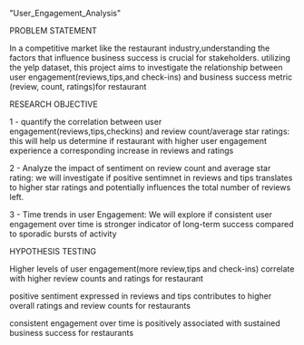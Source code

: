 "User_Engagement_Analysis" 

PROBLEM STATEMENT

In a competitive market like the restaurant industry,understanding the factors that influence business success is crucial for stakeholders. utilizing the yelp dataset, this project aims to investigate the relationship between user engagement(reviews,tips,and check-ins) and business success metric (review, count, ratings)for restaurant



RESEARCH OBJECTIVE

1 - quantify the correlation between user engagement(reviews,tips,checkins) and review count/average star ratings: this will help us determine if restaurant with higher user engagement experience a corresponding increase in reviews and ratings

2 - Analyze the impact of sentiment on review count and average star rating: we will investigate if positive sentimnet in reviews and tips translates to higher star ratings and potentially influences the total number of reviews left.

3 - Time trends in user Engagement: We will explore if consistent user engagement over time is stronger indicator of long-term success compared to sporadic bursts of activity


HYPOTHESIS TESTING

Higher levels of user engagement(more review,tips and check-ins) correlate with higher review counts and ratings for restaurant

positive sentiment expressed in reviews and tips contributes to higher overall ratings and review counts for restaurants

consistent engagement over time is positively associated with sustained business success for restaurants
